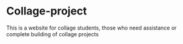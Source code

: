 # Collage-project
This is a website for collage students, those who need assistance or complete building of collage projects
